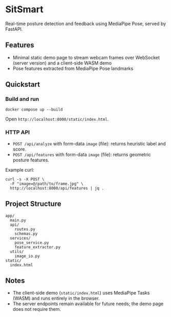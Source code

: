 # SitSmart

Real-time posture detection and feedback using MediaPipe Pose, served by FastAPI.

## Features
- Minimal static demo page to stream webcam frames over WebSocket (server version) and a client-side WASM demo
- Pose features extracted from MediaPipe Pose landmarks

## Quickstart
### Build and run
```
docker compose up --build
```
Open `http://localhost:8000/static/index.html`.

### HTTP API
- `POST /api/analyze` with form-data `image` (file): returns heuristic label and score.
- `POST /api/features` with form-data `image` (file): returns geometric posture features.

Example curl:
```
curl -s -X POST \
  -F "image=@/path/to/frame.jpg" \
  http://localhost:8000/api/features | jq .
```

## Project Structure
```
app/
  main.py
  api/
    routes.py
    schemas.py
  services/
    pose_service.py
    feature_extractor.py
  utils/
    image_io.py
static/
  index.html
```

## Notes
- The client-side demo (`static/index.html`) uses MediaPipe Tasks (WASM) and runs entirely in the browser.
- The server endpoints remain available for future needs; the demo page does not require them.